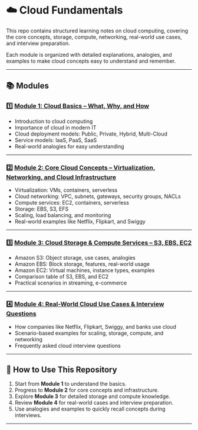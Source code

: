 # ☁️ Cloud Fundamentals 

This repo contains structured learning notes on cloud computing, covering the core concepts, storage, compute, networking, real-world use cases, and interview preparation.  

Each module is organized with detailed explanations, analogies, and examples to make cloud concepts easy to understand and remember.  

---

## 📚 Modules

### 1️⃣ [Module 1: Cloud Basics – What, Why, and How](./Module-1-Cloud-Basics/README.md)  
- Introduction to cloud computing  
- Importance of cloud in modern IT  
- Cloud deployment models: Public, Private, Hybrid, Multi-Cloud  
- Service models: IaaS, PaaS, SaaS  
- Real-world analogies for easy understanding  

---

### 2️⃣ [Module 2: Core Cloud Concepts – Virtualization, Networking, and Cloud Infrastructure](./Module-2-Core-Concepts/README.md)  
- Virtualization: VMs, containers, serverless  
- Cloud networking: VPC, subnets, gateways, security groups, NACLs  
- Compute services: EC2, containers, serverless  
- Storage: EBS, S3, EFS  
- Scaling, load balancing, and monitoring  
- Real-world examples like Netflix, Flipkart, and Swiggy  

---

### 3️⃣ [Module 3: Cloud Storage & Compute Services – S3, EBS, EC2](./Module-3-StorageAndCompute/README.md)  
- Amazon S3: Object storage, use cases, analogies  
- Amazon EBS: Block storage, features, real-world usage  
- Amazon EC2: Virtual machines, instance types, examples  
- Comparison table of S3, EBS, and EC2  
- Practical scenarios in streaming, e-commerce 

---

### 4️⃣ [Module 4: Real-World Cloud Use Cases & Interview Questions](./Module-4-Real-Life-UseCases/README.md)
- How companies like Netflix, Flipkart, Swiggy, and banks use cloud  
- Scenario-based examples for scaling, storage, compute, and networking  
- Frequently asked cloud interview questions 

---

## 🔹 How to Use This Repository
1. Start from **Module 1** to understand the basics.  
2. Progress to **Module 2** for core concepts and infrastructure.  
3. Explore **Module 3** for detailed storage and compute knowledge.  
4. Review **Module 4** for real-world cases and interview preparation.  
5. Use analogies and examples to quickly recall concepts during interviews.  


---
